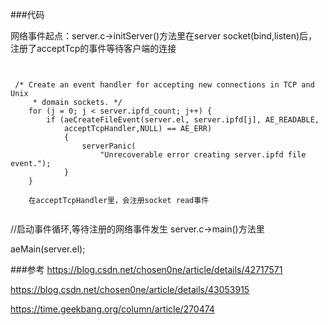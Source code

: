 ###代码

网络事件起点：server.c->initServer()方法里在server socket(bind,listen)后，注册了acceptTcp的事件等待客户端的连接

```


 /* Create an event handler for accepting new connections in TCP and Unix
     * domain sockets. */
    for (j = 0; j < server.ipfd_count; j++) {
        if (aeCreateFileEvent(server.el, server.ipfd[j], AE_READABLE,
            acceptTcpHandler,NULL) == AE_ERR)
            {
                serverPanic(
                    "Unrecoverable error creating server.ipfd file event.");
            }
    }
    
    在acceptTcpHandler里，会注册socket read事件
    
```
  //启动事件循环,等待注册的网络事件发生
  server.c->main()方法里
  
  aeMain(server.el);
  
  
  ###参考
  https://blog.csdn.net/chosen0ne/article/details/42717571
  
  https://blog.csdn.net/chosen0ne/article/details/43053915

https://time.geekbang.org/column/article/270474

